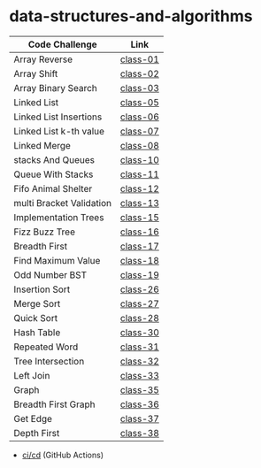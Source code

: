 # data-structures-and-algorithms

| Code Challenge | Link |
| -------------- | ---- |
| Array Reverse | [class-01](challenges/arrayReverse) |
| Array Shift | [class-02](challenges/arrayShift) |
| Array Binary Search | [class-03](challenges/arrayBinarySearch) |
| Linked List | [class-05](challenges/linkedList) |
| Linked List Insertions | [class-06](challenges/linkedList) |
| Linked List k-th value | [class-07](challenges/linkedList) |
| Linked Merge | [class-08](challenges/llMerge) |
| stacks And Queues | [class-10](challenges/stacksAndQueues) |
| Queue With Stacks | [class-11](challenges/queueWithStacks) |
| Fifo Animal Shelter | [class-12](challenges/fifoAnimalShelter) |
| multi Bracket Validation | [class-13](challenges/multiBracketValidation) |
| Implementation Trees | [class-15](challenges/tree) |
| Fizz Buzz Tree | [class-16](challenges/fizzBuzzTree) |
| Breadth First | [class-17](challenges/BinaryTree) |
| Find Maximum Value | [class-18](challenges/findMaximumValue) |
| Odd Number BST | [class-19](challenges/oddNumBst) |
| Insertion Sort | [class-26](challenges/insertionSort) |
| Merge Sort | [class-27](challenges/mergeSort) |
| Quick Sort | [class-28](challenges/quickSort) |
| Hash Table | [class-30](challenges/hashtable) |
| Repeated Word | [class-31](challenges/repeatedWord) |
| Tree Intersection | [class-32](challenges/treeIntersection) |
| Left Join | [class-33](challenges/leftJoin) |
| Graph | [class-35](challenges/graph) |
| Breadth First Graph | [class-36](challenges/breadthFirst) |
| Get Edge| [class-37](challenges/graph) |
| Depth First | [class-38](challenges/depthFirst) |


- [ci/cd](https://github.com/EsraaMamoun-401-advanced-javascript/data-structures-and-algorithms/actions) (GitHub Actions)